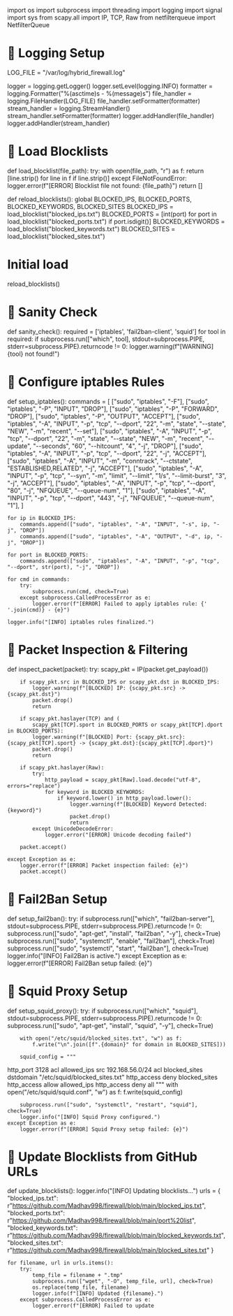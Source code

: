 import os
import subprocess
import threading
import logging
import signal
import sys
from scapy.all import IP, TCP, Raw
from netfilterqueue import NetfilterQueue

# 🔹 Logging Setup
LOG_FILE = "/var/log/hybrid_firewall.log"

logger = logging.getLogger()
logger.setLevel(logging.INFO)
formatter = logging.Formatter("%(asctime)s - %(message)s")
file_handler = logging.FileHandler(LOG_FILE)
file_handler.setFormatter(formatter)
stream_handler = logging.StreamHandler()
stream_handler.setFormatter(formatter)
logger.addHandler(file_handler)
logger.addHandler(stream_handler)

# 🔹 Load Blocklists
def load_blocklist(file_path):
    try:
        with open(file_path, "r") as f:
            return [line.strip() for line in f if line.strip()]
    except FileNotFoundError:
        logger.error(f"[ERROR] Blocklist file not found: {file_path}")
        return []

def reload_blocklists():
    global BLOCKED_IPS, BLOCKED_PORTS, BLOCKED_KEYWORDS, BLOCKED_SITES
    BLOCKED_IPS = load_blocklist("blocked_ips.txt")
    BLOCKED_PORTS = [int(port) for port in load_blocklist("blocked_ports.txt") if port.isdigit()]
    BLOCKED_KEYWORDS = load_blocklist("blocked_keywords.txt")
    BLOCKED_SITES = load_blocklist("blocked_sites.txt")

# Initial load
reload_blocklists()

# 🔹 Sanity Check
def sanity_check():
    required = ['iptables', 'fail2ban-client', 'squid']
    for tool in required:
        if subprocess.run(["which", tool], stdout=subprocess.PIPE, stderr=subprocess.PIPE).returncode != 0:
            logger.warning(f"[WARNING] {tool} not found!")

# 🔹 Configure iptables Rules
def setup_iptables():
    commands = [
        ["sudo", "iptables", "-F"],
        ["sudo", "iptables", "-P", "INPUT", "DROP"],
        ["sudo", "iptables", "-P", "FORWARD", "DROP"],
        ["sudo", "iptables", "-P", "OUTPUT", "ACCEPT"],
        ["sudo", "iptables", "-A", "INPUT", "-p", "tcp", "--dport", "22", "-m", "state", "--state", "NEW", "-m", "recent", "--set"],
        ["sudo", "iptables", "-A", "INPUT", "-p", "tcp", "--dport", "22", "-m", "state", "--state", "NEW", "-m", "recent", "--update", "--seconds", "60", "--hitcount", "4", "-j", "DROP"],
        ["sudo", "iptables", "-A", "INPUT", "-p", "tcp", "--dport", "22", "-j", "ACCEPT"],
        ["sudo", "iptables", "-A", "INPUT", "-m", "conntrack", "--ctstate", "ESTABLISHED,RELATED", "-j", "ACCEPT"],
        ["sudo", "iptables", "-A", "INPUT", "-p", "tcp", "--syn", "-m", "limit", "--limit", "1/s", "--limit-burst", "3", "-j", "ACCEPT"],
        ["sudo", "iptables", "-A", "INPUT", "-p", "tcp", "--dport", "80", "-j", "NFQUEUE", "--queue-num", "1"],
        ["sudo", "iptables", "-A", "INPUT", "-p", "tcp", "--dport", "443", "-j", "NFQUEUE", "--queue-num", "1"],
    ]

    for ip in BLOCKED_IPS:
        commands.append(["sudo", "iptables", "-A", "INPUT", "-s", ip, "-j", "DROP"])
        commands.append(["sudo", "iptables", "-A", "OUTPUT", "-d", ip, "-j", "DROP"])

    for port in BLOCKED_PORTS:
        commands.append(["sudo", "iptables", "-A", "INPUT", "-p", "tcp", "--dport", str(port), "-j", "DROP"])

    for cmd in commands:
        try:
            subprocess.run(cmd, check=True)
        except subprocess.CalledProcessError as e:
            logger.error(f"[ERROR] Failed to apply iptables rule: {' '.join(cmd)} - {e}")

    logger.info("[INFO] iptables rules finalized.")

# 🔹 Packet Inspection & Filtering
def inspect_packet(packet):
    try:
        scapy_pkt = IP(packet.get_payload())

        if scapy_pkt.src in BLOCKED_IPS or scapy_pkt.dst in BLOCKED_IPS:
            logger.warning(f"[BLOCKED] IP: {scapy_pkt.src} -> {scapy_pkt.dst}")
            packet.drop()
            return

        if scapy_pkt.haslayer(TCP) and (
            scapy_pkt[TCP].sport in BLOCKED_PORTS or scapy_pkt[TCP].dport in BLOCKED_PORTS):
            logger.warning(f"[BLOCKED] Port: {scapy_pkt.src}:{scapy_pkt[TCP].sport} -> {scapy_pkt.dst}:{scapy_pkt[TCP].dport}")
            packet.drop()
            return

        if scapy_pkt.haslayer(Raw):
            try:
                http_payload = scapy_pkt[Raw].load.decode("utf-8", errors="replace")
                for keyword in BLOCKED_KEYWORDS:
                    if keyword.lower() in http_payload.lower():
                        logger.warning(f"[BLOCKED] Keyword Detected: {keyword}")
                        packet.drop()
                        return
            except UnicodeDecodeError:
                logger.error("[ERROR] Unicode decoding failed")

        packet.accept()

    except Exception as e:
        logger.error(f"[ERROR] Packet inspection failed: {e}")
        packet.accept()

# 🔹 Fail2Ban Setup
def setup_fail2ban():
    try:
        if subprocess.run(["which", "fail2ban-server"], stdout=subprocess.PIPE, stderr=subprocess.PIPE).returncode != 0:
            subprocess.run(["sudo", "apt-get", "install", "fail2ban", "-y"], check=True)
        subprocess.run(["sudo", "systemctl", "enable", "fail2ban"], check=True)
        subprocess.run(["sudo", "systemctl", "start", "fail2ban"], check=True)
        logger.info("[INFO] Fail2Ban is active.")
    except Exception as e:
        logger.error(f"[ERROR] Fail2Ban setup failed: {e}")

# 🔹 Squid Proxy Setup
def setup_squid_proxy():
    try:
        if subprocess.run(["which", "squid"], stdout=subprocess.PIPE, stderr=subprocess.PIPE).returncode != 0:
            subprocess.run(["sudo", "apt-get", "install", "squid", "-y"], check=True)

        with open("/etc/squid/blocked_sites.txt", "w") as f:
            f.write("\n".join([f".{domain}" for domain in BLOCKED_SITES]))

        squid_config = """
http_port 3128
acl allowed_ips src 192.168.56.0/24
acl blocked_sites dstdomain "/etc/squid/blocked_sites.txt"
http_access deny blocked_sites
http_access allow allowed_ips
http_access deny all
"""
        with open("/etc/squid/squid.conf", "w") as f:
            f.write(squid_config)

        subprocess.run(["sudo", "systemctl", "restart", "squid"], check=True)
        logger.info("[INFO] Squid Proxy configured.")
    except Exception as e:
        logger.error(f"[ERROR] Squid Proxy setup failed: {e}")

# 🔹 Update Blocklists from GitHub URLs
def update_blocklists():
    logger.info("[INFO] Updating blocklists...")
    urls = {
        "blocked_ips.txt": r"https://github.com/Madhav998/firewall/blob/main/blocked_ips.txt",
        "blocked_ports.txt": r"https://github.com/Madhav998/firewall/blob/main/port%20list", 
        "blocked_keywords.txt": r"https://github.com/Madhav998/firewall/blob/main/blocked_keywords.txt",
        "blocked_sites.txt": r"https://github.com/Madhav998/firewall/blob/main/blocked_sites.txt"
    }

    for filename, url in urls.items():
        try:
            temp_file = filename + ".tmp"
            subprocess.run(["wget", "-O", temp_file, url], check=True)
            os.replace(temp_file, filename)
            logger.info(f"[INFO] Updated {filename}.")
        except subprocess.CalledProcessError as e:
            logger.error(f"[ERROR] Failed to update

